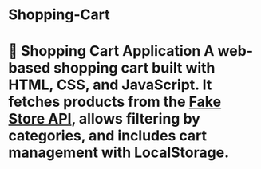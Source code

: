 # Shopping-Cart
# 🛒 Shopping Cart Application  A web-based shopping cart built with **HTML, CSS, and JavaScript**.   It fetches products from the [Fake Store API](https://fakestoreapi.com/), allows filtering by categories, and includes **cart management with LocalStorage**.
